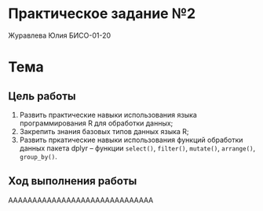 Практическое задание №2
================
Журавлева Юлия БИСО-01-20

# Тема

## Цель работы

1.  Развить практические навыки использования языка программирования R
    для обработки данных;
2.  Закрепить знания базовых типов данных языка R;
3.  Развить пркатические навыки использования функций обработки данных
    пакета dplyr – функции `select()`, `filter()`, `mutate()`,
    `arrange()`, `group_by()`.

## Ход выполнения работы

ААААAAAAAAAAAAAAAAAAAAAAAAAAAA
